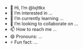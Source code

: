 - 👋 Hi, I’m @lxjttkx
- 👀 I’m interested in ...
- 🌱 I’m currently learning ...
- 💞️ I’m looking to collaborate on ...
- 📫 How to reach me ...
- 😄 Pronouns: ...
- ⚡ Fun fact: ...

<!---
lxjttkx/lxjttkx is a ✨ special ✨ repository because its `README.md` (this file) appears on your GitHub profile.
You can click the Preview link to take a look at your changes.
--->
